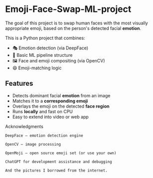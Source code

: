 # Emoji-Face-Swap-ML-project
The goal of this project is to swap human faces with the most visually appropriate emoji, based on the person's detected facial **emotion**.

This is a Python project that combines:
- 🎭 Emotion detection (via DeepFace)
- 🧠 Basic ML pipeline structure
- 🖼️ Face and emoji compositing (via OpenCV)
- 😄 Emoji-matching logic

## Features

- Detects dominant facial **emotion** from an image
- Matches it to a **corresponding emoji**
- Overlays the emoji on the detected **face region**
- Runs **locally** and fast on CPU
- Easy to extend into video or web app


Acknowledgments

    DeepFace — emotion detection engine

    OpenCV — image processing

    OpenMoji — open source emoji set (or use your own) 

    ChatGPT for development assistance and debugging  

    And the pictures I borrowed from the internet.
